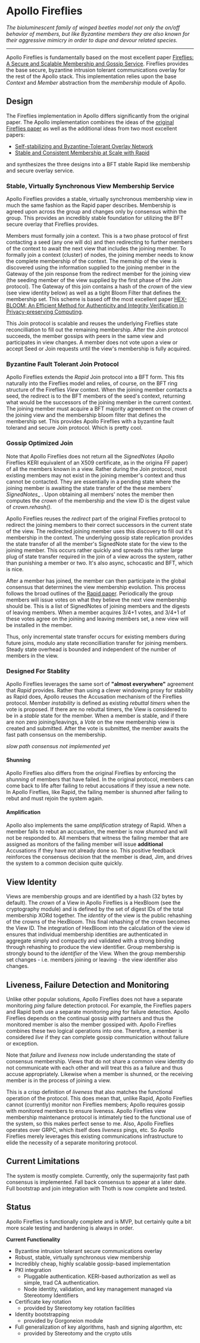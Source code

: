 # Apollo Fireflies

_The bioluminescent family of winged beetles model not only the on/off behavior of members, but like Byzantine members
they are also known for their aggressive mimicry in order to dupe and devour related species._

---
Apollo Fireflies is fundamentally based on the most excellent
paper [Fireflies: A Secure and Scalable Membership and Gossip Service](https://ymsir.com/papers/fireflies-tocs.pdf).
Fireflies provides the base secure, byzantine intrusion tolerant communications overlay for the rest of the Apollo
stack. This implementation relies upon the base  _Context_  and  _Member_  abstraction from the  *membership* module of
Apollo.

## Design

The Fireflies implementation in Apollo differs significantly from the original paper. The Apollo implementation combines
the ideas of the [original Fireflies paper](https://ymsir.com/papers/fireflies-tocs.pdf) as well as the additional ideas
from two most excellent papers:

* [Self-stabilizing and Byzantine-Tolerant Overlay Network](https://www.cs.huji.ac.il/~dolev/pubs/opodis07-DHR-fulltext.pdf)
* [Stable and Consistent Membership at Scale with Rapid](https://www.usenix.org/system/files/conference/atc18/atc18-suresh.pdf)

and synthesizes the three designs into a BFT stable Rapid like membership and secure overlay service.

### Stable, Virtually Synchronous View Membership Service

Apollo Fireflies provides a stable, virtually synchronous membership view in much the same fashion as the Rapid paper
describes. Membership is agreed upon across the group and changes only by consensus within the group. This provides an
incredibly stable foundation for utilizing the BFT secure overlay that Fireflies provides.

Members must formally join a context. This is a two phase protocol of first contacting a seed (any one will do) and then
redirecting to further members of the context to await the next view that includes the joining member. To formally join
a context (cluster) of nodes, the joining member needs to know the complete membership of the context. The memship of
the view is discovered using the information supplied to the joining member in the Gateway of the join response from the
redirect member for the joining view (the seeding member of the view supplied by the first phase of the Join protocol).
The Gateway of this join contains a hash of the  _crown_  of the view (see view identity below) as well as a tight Bloom
Filter that defines the membership set. This scheme is based off the most excellent
paper [HEX-BLOOM: An Efficient Method for Authenticity and Integrity Verification in Privacy-preserving Computing](https://eprint.iacr.org/2021/773.pdf).

This Join protocol is scalable and reuses the underlying Fireflies state reconcilliation to fill out the remaining
membership. After the Join protocol succeeds, the member gossips with peers in the same view and participates in view
changes. A member does not vote upon a view or accept Seed or Join requests until the view's membership is fully
acquired.

### Byzantine Fault Tolerant Join Protocol

Apollo Fireflies extends the *Rapid* Join protocol into a BFT form. This fits naturally into the Fireflies model and
relies, of course, on the BFT ring structure of the Fireflies *View* context. When the joining member contacts a seed,
the redirect is to the BFT members of the seed's context, returning what would be the successors of the joining member
in the current context. The joining member must acquire a BFT majority agreement on the *crown* of the joining view and
the membership bloom filter that defines the membership set. This provides Apollo Fireflies with a byzantine fault
tolerand and secure Join protocol. Which is pretty cool.

### Gossip Optimized Join

Note that Apollo Fireflies does not return all the _SignedNotes_ (Apollo Fireflies KERI equivalent of an X509
certificate, as in the origina FF paper) of all the members known in a view. Rather during the Join protocol, most
existing members may not exist in the joining member's context and thus cannot be contacted. They are essentially in a
pending state where the joining member is awaiting the state transfer of the these members'  _SignedNotes__ . Upon
obtaining all members' notes the member then computes the  _crown_  of the membership and the view ID is the digest
value of  _crown.rehash()_.

Apollo Fireflies reuses the  _redirect_  part of the original Fireflies protocol to redirect the joining members to
their correct successors in the current state of the view. The redirected joining member uses this discovery to fill out
it's membership in the context. The underlying gossip state replication provides the state transfer of all the member's
SignedNote state for the view to the joining member. This occurs rather quickly and spreads this rather large plug of
state transfer required in the join of a view across the system, rather than punishing a member or two. It's also async,
schocastic and BFT, which is nice.

After a member has joined, the member can then participate in the global consensus that determines the view membership
evolution. This process follows the broad outlines of
the [Rapid paper](https://www.usenix.org/system/files/conference/atc18/atc18-suresh.pdf). Periodically the group members
will issue votes on what they believe the next view membership should be. This is a list of SignedNotes of joining
members and the digests of leaving members. When a member acquires 3/4+1 votes, and 3/4+1 of these votes agree on the
joining and leaving members set, a new view will be installed in the member.

Thus, only incremental state transfer occurs for existing members during future joins, modulo any state reconcilliation
transfer for joining members. Steady state overhead is bounded and independent of the number of members in the view.

### Designed For Stablity

Apollo Fireflies leverages the same sort of  __"almost everywhere"__  agreement that  _Rapid_  provides. Rather than
using a clever windowing proxy for stability as Rapid does, Apollo reuses the Accusation mechanism of the Fireflies
protocol. Member  _instability_  is defined as existing  _rebuttal timers_  when the vote is proposed. If there are no
rebuttal timers, the View is considered to be in a  _stable_  state for the member. When a member is stable, and if
there are non zero joining/leavings, a  _Vote_  on the new membership view is created and submitted. After the vote is
submitted, the member awaits the fast path consensus on the membership.

_slow path consensus not implemented yet_

#### Shunning

Apollo Fireflies also differs from the original Fireflies by enforcing the _shunning_ of members that have failed. In
the original protocol, members can come back to life after failing to rebut accusations if they issue a new note. In
Apollo Fireflies, like Rapid, the failing member is shunned after failing to rebut and must rejoin the system again.

#### Amplification

Apollo also implements the same  _amplification_  strategy of Rapid. When a member fails to rebut an accusation, the
member is now _shunned_ and will not be responded to. All members that witness the failing member that are assigned as
monitors of the failing member will issue  __additional__  Accusations if they have not already done so. This positive
feedback reinforces the consensus decision that the member is dead, Jim, and drives the system to a common decision
quite quickly.

## View Identity

Views are membership groups and are identified by a hash (32 bytes by default). The  _crown_  of a View in Apollo
Fireflies is a HexBloom (see the cryptography module) and is defined by the set of digest IDs of the total membership
XORd together. The  _identity_  of the view is the public rehashing of the crowns of the HexBloom. This final rehashing
of the crown becomes the View ID. The integration of HexBloom into the calculation of the view id ensures that
individual membership identities are authenticated in aggregate simply and compactly and validated with a strong binding
through rehashing to produce the view identifier. Group membership is strongly bound to the  _identifier_  of the View.
When the group membership set changes - i.e. members joining or leaving - the view identifier also changes.

## Liveness, Failure Detection and Monitoring

Unlike other popular solutions, Apollo Fireflies does not have a separate monitoring  _ping_  failure detection
protocol. For example, the Fireflies papers and Rapid both use a separate monitoring  _ping_  for failure detection.
Apollo Fireflies depends on the continual gossip with partners and thus the monitored member is also the member gossiped
with. Apollo Fireflies combines these two logical operations into one. Therefore, a member is considered  _live_  if
they can complete gossip communication without failure or exception.

Note that  _failure_  and  _liveness_  now include understanding the state of consensus membership. Views that do not
share a common view identity do not communicate with each other and will treat this as a failure and thus accuse
appropriately. Likewise when a member is shunned, or the receiving member is in the process of joining a view.

This is a crisp definition of  _liveness_  that also matches the functional operation of the protocol. This does mean
that, unlike Rapid, Apollo Fireflies cannot (currently) monitor non Fireflies members; Apollo requires gossip with
monitored members to ensure liveness. Apollo Fireflies view membership maintenance protocol is intimately tied to the
functional use of the system, so this makes perfect sense to me. Also, Apollo Fireflies operates over GRPC, which itself
does  _liveness_  pings, etc. So Apollo Fireflies merely leverages this existing communications infrastructure to elide
the necessity of a separate monitoring protocol.

## Current Limitations

The system is mostly complete. Currently, only the supermajority fast path consensus is implemented. Fall back consensus
to appear at a later date. Full bootstrap and join integration with Thoth is now complete and tested.

## Status

Apollo Fireflies is functionally complete and is MVP, but certainly quite a bit more scale testing and hardening is
always in order.

__Current Functionality__

* Byzantine intrusion tolerant secure communications overlay
* Robust, stable, virtually synchronous view membership
* Incredibly cheap, highly scalable gossip-based implementation
* PKI integration
    * Pluggable authentication. KERI-based authorization as well as simple, trad CA authentication.
    * Node identity, validation, and key management managed via Stereotomy Identifiers
* Certificate key rotation
    * provided by Stereotomy key rotation facilities
* Identity bootstrapping
    * provided by Gorgoneion module
* Full generalization of key algorithms, hash and signing algorthm, etc
    * provided by Stereotomy and the crypto utils
